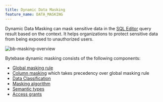 ```yaml
---
title: Dynamic Data Masking
feature_name: DATA_MASKING
---
```


<TutorialBlock url="/docs/tutorials/data-masking" title="Step-by-Step Guide to Data Masking" />

Dynamic Data Masking can mask sensitive data in the [SQL Editor](/docs/sql-editor/overview) query result based on the context. It helps
organizations to protect sensitive data from being exposed to unauthorized users.

![bb-masking-overview](/content/docs/security/data-masking/bb-masking-overview.webp)

Bytebase dynamic masking consists of the following components:

- [Global masking rule](../global-masking-rule)
- [Column masking](../column-masking) which takes precedency over global masking rule
- [Data Classification](../data-classification)
- [Masking algorithm](../masking-algorithm)
- [Semantic types](../semantic-types)
- [Access grants](../access-unmasked-data)
